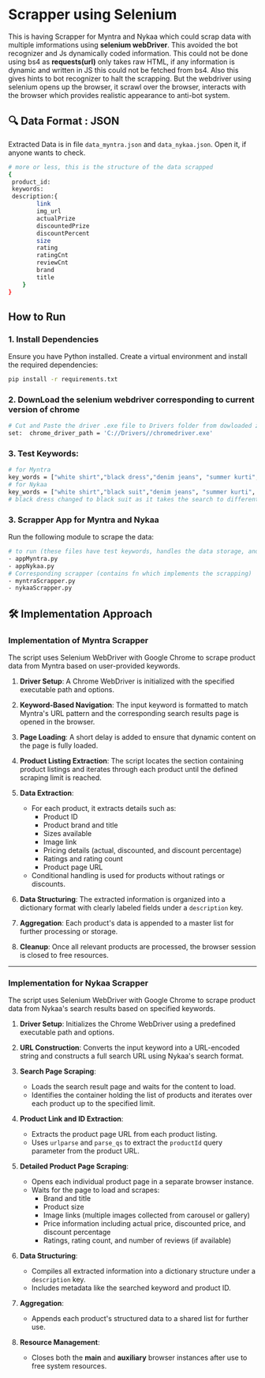 # Scrapper using Selenium

This is having Scrapper for Myntra and Nykaa which could scrap data with multiple imformations using **selenium webDriver**. This avoided the bot recognizer and Js dynamically coded information. This could not be done using bs4 as **requests(url)** only takes raw HTML, if any information is dynamic and written in JS this could not be fetched from bs4. Also this gives hints to bot recognizer to halt the scrapping. But the webdriver using selenium opens up the browser, it scrawl over the browser, interacts with the browser which provides realistic appearance to anti-bot system. 

## 🔍 Data Format : JSON

Extracted Data is in file `data_myntra.json` and `data_nykaa.json`. Open it, if anyone wants to check.
```bash
# more or less, this is the structure of the data scrapped
{
 product_id:
 keywords:
 description:{
        link  
        img_url  
        actualPrize 
        discountedPrize  
        discountPercent  
        size  
        rating 
        ratingCnt
        reviewCnt 
        brand  
        title  
    }
}
```


## How to Run

### 1. Install Dependencies
Ensure you have Python installed. Create a virtual environment and install the required dependencies:

```bash
pip install -r requirements.txt
```

### 2. DownLoad the selenium webdriver corresponding to current version of chrome

```bash
# Cut and Paste the driver .exe file to Drivers folder from dowloaded zip folder
set:  chrome_driver_path = 'C://Drivers//chromedriver.exe'
```

### 3. Test Keywords: 

```bash
# for Myntra
key_words = ["white shirt","black dress","denim jeans", "summer kurti", "co-ord set", "oversized t-shirt", "sneakers", "blue linen pants", "pink blazer for women","yellow maxi dress"]
# for Nykaa
key_words = ["white shirt","black suit","denim jeans", "summer kurti", "co-ord set", "oversized t-shirt", "sneakers", "blue linen pants", "pink blazer for women","yellow maxi dress"]
# black dress changed to black suit as it takes the search to different DNS, it goes to diff base url automatically(nykaafashion.com instead of nykaa.com)
```

### 3. Scrapper App for Myntra and Nykaa
Run the following module to scrape the data:

```bash
# to run (these files have test keywords, handles the data storage, and a fn which call their corresponding scrapper, it will save the data in json format after the process ends)
- appMyntra.py
- appNykaa.py
# Corresponding scrapper (contains fn which implements the scrapping)
- myntraScrapper.py
- nykaaScrapper.py
```

## 🛠️ Implementation Approach

### Implementation of Myntra Scrapper

The script uses Selenium WebDriver with Google Chrome to scrape product data from Myntra based on user-provided keywords.

1. **Driver Setup**: A Chrome WebDriver is initialized with the specified executable path and options.

2. **Keyword-Based Navigation**: The input keyword is formatted to match Myntra's URL pattern and the corresponding search results page is opened in the browser.

3. **Page Loading**: A short delay is added to ensure that dynamic content on the page is fully loaded.

4. **Product Listing Extraction**: The script locates the section containing product listings and iterates through each product until the defined scraping limit is reached.

5. **Data Extraction**:
   - For each product, it extracts details such as:
     - Product ID
     - Product brand and title
     - Sizes available
     - Image link
     - Pricing details (actual, discounted, and discount percentage)
     - Ratings and rating count
     - Product page URL
   - Conditional handling is used for products without ratings or discounts.

6. **Data Structuring**: The extracted information is organized into a dictionary format with clearly labeled fields under a `description` key.

7. **Aggregation**: Each product's data is appended to a master list for further processing or storage.

8. **Cleanup**: Once all relevant products are processed, the browser session is closed to free resources.

---

### Implementation for Nykaa Scrapper

The script uses Selenium WebDriver with Google Chrome to scrape product data from Nykaa's search results based on specified keywords.

1. **Driver Setup**: Initializes the Chrome WebDriver using a predefined executable path and options.

2. **URL Construction**: Converts the input keyword into a URL-encoded string and constructs a full search URL using Nykaa's search format.

3. **Search Page Scraping**:
   - Loads the search result page and waits for the content to load.
   - Identifies the container holding the list of products and iterates over each product up to the specified limit.

4. **Product Link and ID Extraction**:
   - Extracts the product page URL from each product listing.
   - Uses `urlparse` and `parse_qs` to extract the `productId` query parameter from the product URL.

5. **Detailed Product Page Scraping**:
   - Opens each individual product page in a separate browser instance.
   - Waits for the page to load and scrapes:
     - Brand and title
     - Product size
     - Image links (multiple images collected from carousel or gallery)
     - Price information including actual price, discounted price, and discount percentage
     - Ratings, rating count, and number of reviews (if available)

6. **Data Structuring**:
   - Compiles all extracted information into a dictionary structure under a `description` key.
   - Includes metadata like the searched keyword and product ID.

7. **Aggregation**:
   - Appends each product's structured data to a shared list for further use.

8. **Resource Management**:
   - Closes both the **main** and **auxiliary** browser instances after use to free system resources.
